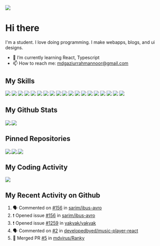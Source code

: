 ![](https://media.giphy.com/media/tuvMgAPzxaQBq/giphy.gif)
# Hi there
I'm a student. I love doing programming. I make webapps, blogs, and ui designs.
- 🌱 I’m currently learning React, Typescript
- 📫 How to reach me: mdgaziurrahmannoor@gmail.com

## My Skills
![](https://img.shields.io/badge/OS-Linux-informational?style=for-the-badge&logo=linux&color=FCC624)
![](https://img.shields.io/badge/OS-Windows-informational?style=for-the-badge&logo=windows&color=0078D6)
![](https://img.shields.io/badge/Editor-Visual%20Studio%20Code-informational?style=for-the-badge&logo=visual-studio-code&color=007ACC)
![](https://img.shields.io/badge/Code-Python-informational?style=for-the-badge&logo=python&color=3776AB)
![](https://img.shields.io/badge/Code-Javascript-informational?style=for-the-badge&logo=javascript&color=F7DF1E)
![](https://img.shields.io/badge/Code-Typescript-informational?style=for-the-badge&logo=typescript&color=007ACC&logoColor=007ACC)
![](https://img.shields.io/badge/Code-Node.js-informational?style=for-the-badge&logo=node.js&color=339933)
![](https://img.shields.io/badge/Code-C-informational?style=for-the-badge&logo=c&color=A8B9CC)
![](https://img.shields.io/badge/Code-C%2b%2b-informational?style=for-the-badge&logo=c%2b%2b&color=00599C)
![](https://img.shields.io/badge/Library-React-informational?style=for-the-badge&logo=react&color=61DAFB)
![](https://img.shields.io/badge/Query%20Language-GraphQL-informational?style=for-the-badge&logo=graphql&color=E10098)
![](https://img.shields.io/badge/Library-TypeGraphQL-informational?style=for-the-badge&logo=graphql&color=E10098)
![](https://img.shields.io/badge/Database-MongoDB-informational?style=for-the-badge&logo=mongodb&color=47A248)
![](https://img.shields.io/badge/ORM-Mongoose-informational?style=for-the-badge&color=47A248)
![](https://img.shields.io/badge/ORM-Typegoose-informational?style=for-the-badge&color=007ACC)
![](https://img.shields.io/badge/Framework-Express-informational?style=for-the-badge&logo=express&color=000)
![](https://img.shields.io/badge/Framework-Flask-informational?style=for-the-badge&logo=flask&color=000)
![](https://img.shields.io/badge/Framework-Apollo%20GraphQL-informational?style=for-the-badge&logo=apollo%20graphql&color=311C87)
![](https://img.shields.io/badge/Tool-Docker-informational?style=for-the-badge&logo=docker&color=2496ED)

## My Github Stats
<a href='https://github.com/mdgaziur'>
  <img align="center" src="https://github-readme-stats.vercel.app/api/top-langs/?username=mdgaziur&theme=dark&hide_border=true&langs_count=10&layout=compact"/>
</a>
<a href='https://github.com/mdgaziur'>
  <img align="center" src="https://github-readme-stats.vercel.app/api?username=mdgaziur&show_icons=true&theme=dark&hide_border=true&include_all_commits=true&line_height=20&custom_title=My%20Github%20Status"/>
</a>

## Pinned Repositories
<a href='https://github.com/mdgaziur/editorjs-latex'>
  <img align="center" src="https://github-readme-stats.vercel.app/api/pin/?username=mdgaziur&repo=editorjs-latex&theme=dark">
</a>

<a href='https://github.com/mdgaziur/shortee'>
  <img align="center" src="https://github-readme-stats.vercel.app/api/pin/?username=mdgaziur&repo=shortee&theme=dark">
</a>

<a href='https://github.com/mdgaziur/audio-streamer'>
  <img align="center" src="https://github-readme-stats.vercel.app/api/pin/?username=mdgaziur&repo=audio-streamer&theme=dark">
</a>

<br/>

## My Coding Activity
<a href='https://github.com/mdgaziur'>
  <img align="center" src="https://github-readme-stats.vercel.app/api/wakatime?username=mdgaziur001&theme=dark"/>
</a>

## My Recent Activity on Github

<!--START_SECTION:activity-->
1. 🗣 Commented on [#156](https://github.com/sarim/ibus-avro/issues/156) in [sarim/ibus-avro](https://github.com/sarim/ibus-avro)
2. ❗️ Opened issue [#156](https://github.com/sarim/ibus-avro/issues/156) in [sarim/ibus-avro](https://github.com/sarim/ibus-avro)
3. ❗️ Opened issue [#1259](https://github.com/yakyak/yakyak/issues/1259) in [yakyak/yakyak](https://github.com/yakyak/yakyak)
4. 🗣 Commented on [#2](https://github.com/developedbyed/music-player-react/issues/2) in [developedbyed/music-player-react](https://github.com/developedbyed/music-player-react)
5. 🎉 Merged PR [#5](https://github.com/mdvirus/Ranky/pull/5) in [mdvirus/Ranky](https://github.com/mdvirus/Ranky)
<!--END_SECTION:activity-->
